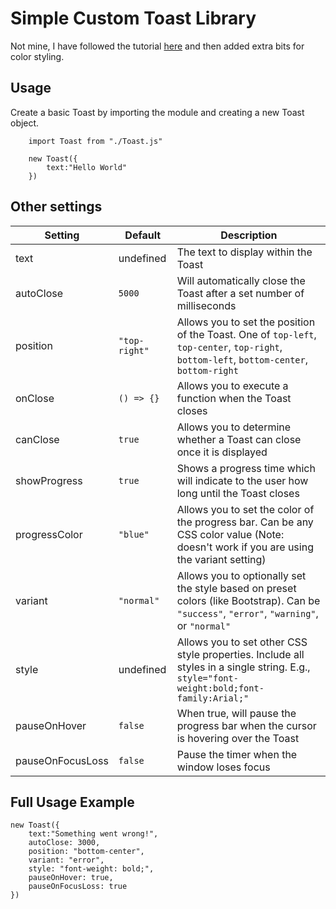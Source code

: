 # Simple Custom Toast Library

Not mine, I have followed the tutorial [here](https://www.youtube.com/watch?v=HhpbzPMCKDc) and then added extra bits for color styling.

## Usage

Create a basic Toast by importing the module and creating a new Toast object.

```
    import Toast from "./Toast.js"

    new Toast({
        text:"Hello World"
    })
```

## Other settings

| Setting | Default | Description | 
| ------- | ------- | ----------- | 
| text | undefined | The text to display within the Toast |
| autoClose | `5000` | Will automatically close the Toast after a set number of milliseconds |
| position | `"top-right"` | Allows you to set the position of the Toast. One of `top-left`, `top-center`, `top-right`, `bottom-left`, `bottom-center`, `bottom-right` |
| onClose | `() => {}` | Allows you to execute a function when the Toast closes | 
| canClose | `true` | Allows you to determine whether a Toast can close once it is displayed |
| showProgress | `true` | Shows a progress time which will indicate to the user how long until the Toast closes |
| progressColor | `"blue"` | Allows you to set the color of the progress bar. Can be any CSS color value (Note: doesn't work if you are using the variant setting) |
| variant | `"normal"` | Allows you to optionally set the style based on preset colors (like Bootstrap). Can be `"success"`, `"error"`, `"warning"`, or `"normal"` |
| style | undefined | Allows you to set other CSS style properties. Include all styles in a single string. E.g., `style="font-weight:bold;font-family:Arial;"` |
| pauseOnHover | `false` | When true, will pause the progress bar when the cursor is hovering over the Toast |
| pauseOnFocusLoss | `false` | Pause the timer when the window loses focus |

## Full Usage Example

```
new Toast({
    text:"Something went wrong!",
    autoClose: 3000,
    position: "bottom-center",
    variant: "error",
    style: "font-weight: bold;",
    pauseOnHover: true,
    pauseOnFocusLoss: true
})
```


